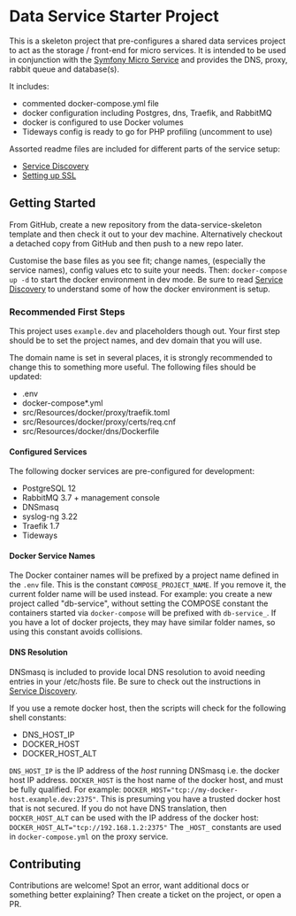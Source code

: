 # Data Service Starter Project

This is a skeleton project that pre-configures a shared data services project to act
as the storage / front-end for micro services. It is intended to be used in conjunction
with the [Symfony Micro Service](https://github.com/somnambulist-tech/micro-service-skeleton)
and provides the DNS, proxy, rabbit queue and database(s).

It includes:

 * commented docker-compose.yml file
 * docker configuration including Postgres, dns, Traefik, and RabbitMQ
 * docker is configured to use Docker volumes
 * Tideways config is ready to go for PHP profiling (uncomment to use)
 
Assorted readme files are included for different parts of the service setup:

 * [Service Discovery](readme-service-discovery.md)
 * [Setting up SSL](readme-ssl.md)

## Getting Started

From GitHub, create a new repository from the data-service-skeleton template and then check it out to
your dev machine. Alternatively checkout a detached copy from GitHub and then push to a new repo later.

Customise the base files as you see fit; change names, (especially the service names), config values etc
to suite your needs. Then: `docker-compose up -d` to start the docker environment in dev mode.
Be sure to read [Service Discovery](readme-service-discovery.md) to understand some of how the docker
environment is setup.

### Recommended First Steps

This project uses `example.dev` and placeholders though out. Your first step should be to set the project
names, and dev domain that you will use.

The domain name is set in several places, it is strongly recommended to change this to something more
useful. The following files should be updated:

 * .env
 * docker-compose*.yml
 * src/Resources/docker/proxy/traefik.toml
 * src/Resources/docker/proxy/certs/req.cnf
 * src/Resources/docker/dns/Dockerfile

#### Configured Services

The following docker services are pre-configured for development:

 * PostgreSQL 12
 * RabbitMQ 3.7 + management console
 * DNSmasq
 * syslog-ng 3.22
 * Traefik 1.7
 * Tideways

#### Docker Service Names

The Docker container names will be prefixed by a project name defined in the `.env` file. This is
the constant `COMPOSE_PROJECT_NAME`. If you remove it, the current folder name will be used instead.
For example: you create a new project called "db-service", without setting the COMPOSE constant
the containers started via `docker-compose` will be prefixed with `db-service_`. If you have a
lot of docker projects, they may have similar folder names, so using this constant avoids collisions.

#### DNS Resolution

DNSmasq is included to provide local DNS resolution to avoid needing entries in your /etc/hosts file.
Be sure to check out the instructions in [Service Discovery](readme-service-discovery.md).

If you use a remote docker host, then the scripts will check for the following shell constants:

 * DNS_HOST_IP
 * DOCKER_HOST
 * DOCKER_HOST_ALT

`DNS_HOST_IP` is the IP address of the _host_ running DNSmasq i.e. the docker host IP address.
`DOCKER_HOST` is the host name of the docker host, and must be fully qualified. For example:
`DOCKER_HOST="tcp://my-docker-host.example.dev:2375"`. This is presuming you have a trusted
docker host that is not secured. If you do not have DNS translation, then `DOCKER_HOST_ALT`
can be used with the IP address of the docker host: `DOCKER_HOST_ALT="tcp://192.168.1.2:2375"`
The `_HOST_` constants are used in `docker-compose.yml` on the proxy service.

## Contributing

Contributions are welcome! Spot an error, want additional docs or something better explaining? Then
create a ticket on the project, or open a PR.
